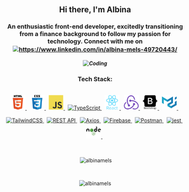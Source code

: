 <h2 align="center">Hi there, I'm Albina </h2> 
<h3 align="center">An enthusiastic front-end developer, excitedly transitioning from a finance background to follow my passion for technology. Connect with me on 

<!-- <a href="https://www.linkedin.com/in/albina-mels-49720443/" target="_blank">
  <img align="center" src="https://upload.wikimedia.org/wikipedia/commons/8/81/LinkedIn_icon.svg" alt="https://www.linkedin.com/in/albina-mels-49720443/" height="20" width="20" /></a></h3> -->
  
<a href="https://www.linkedin.com/in/albina-mels-49720443/" target="_blank">
  <img align="center" src="https://upload.wikimedia.org/wikipedia/commons/0/01/LinkedIn_Logo.svg" alt="https://www.linkedin.com/in/albina-mels-49720443/" height="20" width="80" /></a></h3>
  
<h5 align="center"><img alt="Coding" height="240" src="https://img.freepik.com/premium-vector/code-browser-icon-coding-element-cyber-security-icon-mobile-concept-web-apps-colored-code-browser-icon-can-be-used-web-mobile-vector-line-illustration_7280-8553.jpg?w=996"/></h5>

<h3 align="center">Tech Stack:</h3>
</br>
<div align="center">   
  <a href="https://www.w3.org/html/" target="_blank" rel="noreferrer"> 
    <img src="https://raw.githubusercontent.com/devicons/devicon/master/icons/html5/html5-original-wordmark.svg" alt="html5" width="40" height="40"/> </a>&nbsp
  <a href="https://www.w3schools.com/css/" target="_blank" rel="noreferrer"> 
    <img src="https://raw.githubusercontent.com/devicons/devicon/master/icons/css3/css3-original-wordmark.svg" alt="css3" width="40" height="40"/> </a>&nbsp    
  <a href="https://redux.js.org" target="_blank" rel="noreferrer"> 
    <img src="https://github.com/devicons/devicon/blob/master/icons/javascript/javascript-original.svg" title="JavaScript" alt="JavaScript" width="40" height="40"/> </a>&nbsp
  <a href="https://redux.js.org" target="_blank" rel="noreferrer"> 
    <img src="https://upload.wikimedia.org/wikipedia/commons/4/4c/Typescript_logo_2020.svg" title="TypeScript" alt="TypeScript" width="40" height="40"/> </a>&nbsp
  <a href="https://reactjs.org/" target="_blank" rel="noreferrer"> 
    <img src="https://raw.githubusercontent.com/devicons/devicon/master/icons/react/react-original-wordmark.svg" alt="react" width="40" height="40"/> </a>&nbsp 
  <a href="https://redux.js.org" target="_blank" rel="noreferrer"> 
    <img src="https://raw.githubusercontent.com/devicons/devicon/master/icons/redux/redux-original.svg" alt="redux" width="40" height="40"/> </a>&nbsp
  <a href="https://getbootstrap.com" target="_blank" rel="noreferrer"> 
    <img src="https://raw.githubusercontent.com/devicons/devicon/master/icons/bootstrap/bootstrap-plain-wordmark.svg" alt="bootstrap" width="40" height="40"/> </a>&nbsp 
  <a href="https://redux.js.org" target="_blank" rel="noreferrer"> 
    <img src="https://github.com/devicons/devicon/blob/master/icons/materialui/materialui-original.svg" title="Material UI" alt="Material UI" width="40" height="40"/> </a>&nbsp  
  <br/>
  <br/>
  <a href="https://redux.js.org" target="_blank" rel="noreferrer"> 
    <img src="https://upload.wikimedia.org/wikipedia/commons/d/d5/Tailwind_CSS_Logo.svg" title="TailwindCSS" alt="TailwindCSS" width="40" height="40"/> </a>&nbsp   
  <a href="https://redux.js.org" target="_blank" rel="noreferrer"> 
    <img src="https://miro.medium.com/v2/resize:fit:1100/format:webp/1*J3G3akaMpUOLegw0p0qthA.png" title="REST API" alt="REST API" width="70" height="40"/> </a>&nbsp   
  <a href="https://redux.js.org" target="_blank" rel="noreferrer"> 
    <img src="https://user-images.githubusercontent.com/8939680/57233882-20344080-6fe5-11e9-9086-d20a955bed59.png" title="Axios" alt="Axios" width="40" height="40" /> </a>&nbsp   
  <a href="https://redux.js.org" target="_blank" rel="noreferrer"> 
    <img src="https://upload.wikimedia.org/wikipedia/commons/c/cf/Firebase_icon.svg" title="Firebase" alt="Firebase" width="40" height="40" /> </a>&nbsp   
  <a href="https://redux.js.org" target="_blank" rel="noreferrer"> 
    <img src="https://user-images.githubusercontent.com/806104/89702233-b18b1480-d904-11ea-88e5-962f9689be08.png" title="Postman" alt="Postman" width="40" height="40" /> </a>&nbsp   
  <a href="https://jestjs.io" target="_blank" rel="noreferrer">     
    <img src="https://www.vectorlogo.zone/logos/jestjsio/jestjsio-icon.svg" alt="jest" width="40" height="40"/> </a>&nbsp 
  <a href="https://nodejs.org" target="_blank" rel="noreferrer"> 
    <img src="https://raw.githubusercontent.com/devicons/devicon/master/icons/nodejs/nodejs-original-wordmark.svg" alt="nodejs" width="40" height="40"/> </a>&nbsp 
<!--   <a href="https://www.chartjs.org" target="_blank" rel="noreferrer"> 
    <img src="https://www.chartjs.org/media/logo-title.svg" alt="chartjs" width="40" height="40"/> </a>       -->
</div>
</br>
</br>

<p align="center">&nbsp;<img src="https://github-readme-stats.vercel.app/api?username=albinamels&show_icons=true&locale=en" alt="albinamels" /></p>
</br>
<p align="center"><img src="https://github-readme-stats.vercel.app/api/top-langs?username=albinamels&show_icons=true&locale=en&layout=compact" alt="albinamels" /></p>

